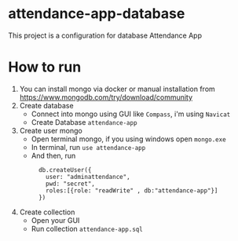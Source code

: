 # attendance-app-database
This project is a configuration for database Attendance App

# How to run 
1. You can install mongo via docker or manual installation from https://www.mongodb.com/try/download/community
2. Create database
    - Connect into mongo using GUI like `Compass`, i'm using `Navicat`
    - Create Database `attendance-app`
3. Create user mongo
    - Open terminal mongo, if you using windows open `mongo.exe` 
    - In terminal, run `use attendance-app`
    - And then, run 
      ```
        db.createUser({
          user: "adminattendance",
          pwd: "secret",
          roles:[{role: "readWrite" , db:"attendance-app"}]
        })
      ```
 4. Create collection
    - Open your GUI
    - Run collection `attendance-app.sql`
